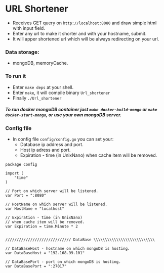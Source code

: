 # URL Shortener
- Receives GET query on `http://localhost:8080` and draw simple html with input field.
- Enter any url to make it shorter and with your hostname, submit.
- It will apper shortened url which will be always redirecting on your url.

### Data storage:
- mongoDB, memoryCache.

### To run it
- Enter `make deps` at your shell.
- Enter `make`, it will compile binary `Url_shortener`
- Finally `./Url_shortener`


##### To run docker mongoDB container just `make docker-build-mongo` or `make docker-start-mongo`, or use your own mongoDB server.

### Config file
- In config file `config/config.go` you can set your:
  * Database ip address and port.
  * Host ip adress and port.
  * Expiration - time (in UnixNano) when cache item will be removed.
  
```GOlang
package config

import (
	"time"
)

// Port on which server will be listened.
var Port = ":8080"

// HostName on which server will be listened.
var HostName = "localhost"

// Expiration - time (in UnixNano)
// when cache item will be removed.
var Expiration = time.Minute * 2


///////////////////////////// DataBase \\\\\\\\\\\\\\\\\\\\\\\\\\\

// DataBaseHost - hostname on which mongoDB is hosting.
var DataBaseHost = "192.168.99.101"

// DataBasePort - port on which mongoDB is hosting.
var DataBasePort = ":27017"
```
  
